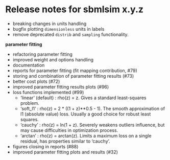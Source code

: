 # Release notes for sbmlsim x.y.z
- breaking changes in units handling
- bugfix plotting `dimensionless` units in labels
- remove deprecated `distrib` and `sampling` functionality.

**parameter fitting**
- refactoring parameter fitting
- improved weight and options handling
- documentation  
- reports for parameter fitting (fit mapping contribution, #79)
- storing and combination of parameter fitting results (#73)
- better cost plots (#72)
- improved parameter fitting results plots (#96)
- loss functions implemented (#99)
  - ‘linear’ (default) : rho(z) = z. Gives a standard least-squares problem.
  - ‘soft_l1’ : rho(z) = 2 * ((1 + z)**0.5 - 1). The smooth approximation of l1 (absolute value) loss. Usually a good choice for robust least squares.
  - ‘cauchy’ : rho(z) = ln(1 + z). Severely weakens outliers influence, but may cause difficulties in optimization process.
  - ‘arctan’ : rho(z) = arctan(z). Limits a maximum loss on a single residual, has properties similar to ‘cauchy’.
- figures closing in reports (#88)
- improved parameter fitting plots and results (#32)
